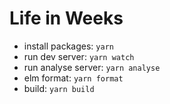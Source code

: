 # Life in Weeks

- install packages: `yarn`
- run dev server: `yarn watch`
- run analyse server: `yarn analyse`
- elm format: `yarn format`
- build: `yarn build`
